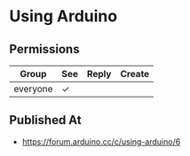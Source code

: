 # Using Arduino

## Permissions

| Group    | See | Reply | Create |
| -------- | --- | ----- | ------ |
| everyone | ✓   |       |        |

## Published At

- https://forum.arduino.cc/c/using-arduino/6
